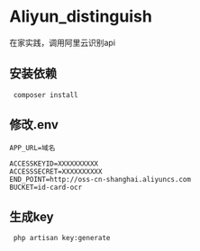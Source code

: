 # Aliyun_distinguish
在家实践，调用阿里云识别api
## 安装依赖
`` composer install``
## 修改.env
```
APP_URL=域名

ACCESSKEYID=XXXXXXXXXX
ACCESSSECRET=XXXXXXXXXX
END_POINT=http://oss-cn-shanghai.aliyuncs.com
BUCKET=id-card-ocr
```
## 生成key
`` php artisan key:generate``
